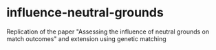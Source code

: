 # influence-neutral-grounds
Replication of the paper "Assessing the influence of neutral grounds on match outcomes" and extension using genetic matching
